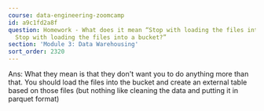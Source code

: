 ```yaml
---
course: data-engineering-zoomcamp
id: a9c1fd2a8f
question: Homework - What does it mean “Stop with loading the files into a bucket.'
  Stop with loading the files into a bucket?”
section: 'Module 3: Data Warehousing'
sort_order: 2320
---
```


Ans: What they mean is that they don't want you to do anything more than that. You should load the files into the bucket and create an external table based on those files (but nothing like cleaning the data and putting it in parquet format)

